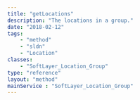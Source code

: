 ```yaml
---
title: "getLocations"
description: "The locations in a group."
date: "2018-02-12"
tags:
    - "method"
    - "sldn"
    - "Location"
classes:
    - "SoftLayer_Location_Group"
type: "reference"
layout: "method"
mainService : "SoftLayer_Location_Group"
---
```

